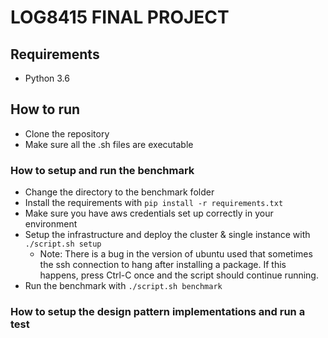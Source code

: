 # LOG8415 FINAL PROJECT

## Requirements

- Python 3.6

## How to run

- Clone the repository
- Make sure all the .sh files are executable

### How to setup and run the benchmark

- Change the directory to the benchmark folder
- Install the requirements with `pip install -r requirements.txt`
- Make sure you have aws credentials set up correctly in your environment
- Setup the infrastructure and deploy the cluster & single instance with `./script.sh setup`
  - Note: There is a bug in the version of ubuntu used that sometimes the ssh connection to hang after installing a package. If this happens, press Ctrl-C once and the script should continue running.
- Run the benchmark with `./script.sh benchmark`

### How to setup the design pattern implementations and run a test
